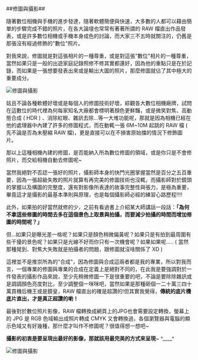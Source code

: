 ##修圖與攝影##

隨著數位相機與手機的進步發達，隨著軟體簡便與快速，大多數的人都可以藉由簡單的步驟完成不錯的照片，在各大論壇也常常有著著所謂的 RAW 檔直出作品發表，或是許多數位相機或手機本身成色的討論，而大家三不五時就關注的，仍舊是那張沒有經過修飾的"數位"照片。

對我來說，修圖就是對這張相片的一種尊重，或是對這張"數位"相片的一種尊重，當然如果只是一般的出遊家庭記錄照修不修其實都還好，因為他的重點只是在於記錄，而如果是一張想要發表出來或是輸出大圖的照片，那麼修圖就佔了其中極大的重要成分。

![修圖與攝影](https://lh6.googleusercontent.com/-NbHECj00yzM/U4qMAW_eH6I/AAAAAAAA39E/BIlNSMTVRM8/s000/20140531_1_06.jpg)

姑且不論各種軟體好壞或是每個人的修圖技術好壞，綜觀各大數位相機廠牌，試問在這數位的時代裡為何每家知名大廠都會標明著顏色更鮮豔，或是微笑對焦、高動態合成 ( HDR ) 、消除紅眼、雜訊去除...等一大堆功能呢，那就是因為相機已經在他的處理器中內建了許多的修圖程式，而在動輒一張 6M~10M 起跳的 RAW 檔 ( 先不論是否為未壓縮 RAW 檔)，更是直接可以在不損害原始擋的情況下修飾圖片。

那以上這種相機內建的修圖，是否能納入所為數位修圖的領域，或是你只是不會修照片，而交給相機自動去修圖呢~

當然我絕對不否認一張好的照片，攝影師本身的快門光圈掌握當然是百分之五百重要，因為一張超級失敗的照片就算有再完美的修圖技術也沒輒，而攝影師對於鏡頭的掌握以及構圖的完整度，還有對影像所表達的故事完整性與張力，是極為重要，畢竟這才是攝影的最基本準則與原理，也是每個攝影師必經的練習心路歷程!!!!

此外，如果拍的好當然就修的少，之前有看過書上介紹某大師講話一段話：**「為何不拿這些修圖的時間去多在這個景色上取景與拍攝，而要減少拍攝的時間而增加修圖的時間呢？」**

但...如果只是曝光差一格呢？如果只是顏色稍微偏黃呢？如果只是有拍到最周圍有些干擾的景色呢？如果只是光線不好而你只有一次機會呢？如果如果呢..... ( 當然那種晃到、對焦大失敗就是拍攝者的問題，跟修圖就沒啥關係了 XD )

這裡並不是推崇所為的"合成"，因為修圖與合成這兩者都是我的專業，所以對我而言，一個專業的修圖與專業的合成在定義上是絕對不同的，在此我是要強調對於一件發表的攝影作品來說，至少先稍微修圖一下是很重要的吧，不論是要除除雜訊或是調調顏色亮度對比，至少調整個一咪咪吧，當然如果是那種砸個一二十萬三四十萬買機后機王或是鏡皇，RAW 檔直出的確是超讚的!但其實我覺得，**傳統的底片機底片直出，才是真正超讚的喲！**

最後對於數位照片影像，RAW 檔轉換成網頁上的JPG也會需要設定轉換，螢幕上的 JPG 是 RGB 色域輸出成照片轉成 CMYK 又會轉換過，各個瀏覽器與電腦的顯示色域又有好幾種，那什麼才叫作不修圖呢？很值得想一想吧~

**攝影的初衷是要呈現出最好的影像，那就該用最完美的方式來呈現**~ ^____^

![修圖與攝影](https://lh6.googleusercontent.com/-NlU6k-aLKzU/U4n7nz9RqbI/AAAAAAAA380/oA1-iH2nleM/s800/20140531_1_04.jpg)